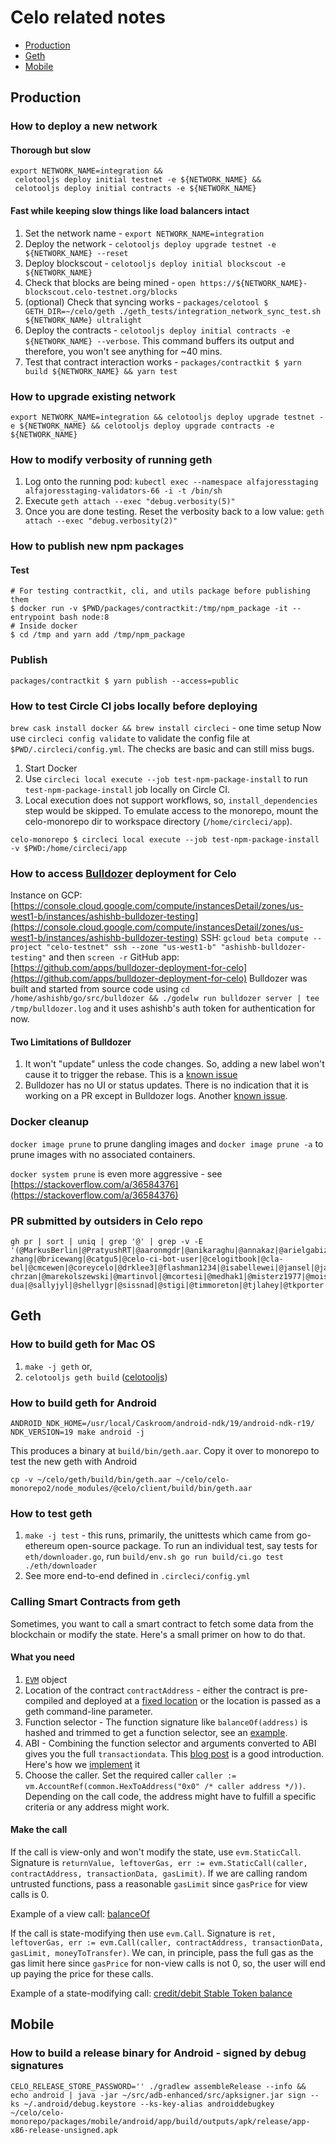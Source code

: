 # Celo related notes

  * [Production](#production)
  * [Geth](#geth)
  * [Mobile](#mobile)

<!-- Use http://ecotrust-canada.github.io/markdown-toc/ for TOC generation -->

## Production

### How to deploy a new network

#### Thorough but slow

```
export NETWORK_NAME=integration &&
 celotooljs deploy initial testnet -e ${NETWORK_NAME} &&
 celotooljs deploy initial contracts -e ${NETWORK_NAME}
```

#### Fast while keeping slow things like load balancers intact

1. Set the network name - `export NETWORK_NAME=integration`
2. Deploy the network - `celotooljs deploy upgrade testnet -e ${NETWORK_NAME} --reset`
3. Deploy blockscout - `celotooljs deploy initial blockscout -e ${NETWORK_NAME}`
4. Check that blocks are being mined - `open https://${NETWORK_NAME}-blockscout.celo-testnet.org/blocks`
5. (optional) Check that syncing works - `packages/celotool $ GETH_DIR=~/celo/geth ./geth_tests/integration_network_sync_test.sh ${NETWORK_NAMe} ultralight`
6. Deploy the contracts - `celotooljs deploy initial contracts -e ${NETWORK_NAME} --verbose`. This command buffers its output and therefore, you won't see anything for ~40 mins.
7. Test that contract interaction works - `packages/contractkit $ yarn build ${NETWORK_NAME} && yarn test`

### How to upgrade existing network

```
export NETWORK_NAME=integration && celotooljs deploy upgrade testnet -e ${NETWORK_NAME} && celotooljs deploy upgrade contracts -e ${NETWORK_NAME}
```

### How to modify verbosity of running geth

1. Log onto the running pod: `kubectl exec --namespace alfajoresstaging alfajoresstaging-validators-66 -i -t /bin/sh`
2. Execute `geth attach --exec "debug.verbosity(5)"`
3. Once you are done testing. Reset the verbosity back to a low value: `geth attach --exec "debug.verbosity(2)"`

### How to publish new npm packages

#### Test

```
# For testing contractkit, cli, and utils package before publishing them
$ docker run -v $PWD/packages/contractkit:/tmp/npm_package -it --entrypoint bash node:8
# Inside docker
$ cd /tmp and yarn add /tmp/npm_package
```

### Publish

```
packages/contractkit $ yarn publish --access=public
```

### How to test Circle CI jobs locally before deploying

`brew cask install docker && brew install circleci` - one time setup
Now use `circleci config validate` to validate the config file at `$PWD/.circleci/config.yml`. The checks are basic and can still miss bugs.

1. Start Docker
2. Use `circleci local execute --job test-npm-package-install` to run `test-npm-package-install` job locally on Circle CI.
3. Local execution does not support workflows, so, `install_dependencies` step would be skipped. To emulate access to the monorepo, mount the celo-monorepo dir to workspace directory (`/home/circleci/app`).

```
celo-monorepo $ circleci local execute --job test-npm-package-install -v $PWD:/home/circleci/app
```

### How to access [Bulldozer](https://github.com/palantir/bulldozer) deployment for Celo

Instance on GCP: [https://console.cloud.google.com/compute/instancesDetail/zones/us-west1-b/instances/ashishb-bulldozer-testing](https://console.cloud.google.com/compute/instancesDetail/zones/us-west1-b/instances/ashishb-bulldozer-testing)
SSH: `gcloud beta compute --project "celo-testnet" ssh --zone "us-west1-b" "ashishb-bulldozer-testing"` and then `screen -r`
GitHub app: [https://github.com/apps/bulldozer-deployment-for-celo](https://github.com/apps/bulldozer-deployment-for-celo)
Bulldozer was built and started from source code using `cd /home/ashishb/go/src/bulldozer && ./godelw run bulldozer server | tee /tmp/bulldozer.log` and it uses ashishb's auth token for authentication for now.


#### Two Limitations of Bulldozer

1. It won't "update" unless the code changes. So, adding a new label won't cause it to trigger the rebase. This is a [known issue](https://github.com/palantir/bulldozer#bulldozer-isnt-updating-my-branch-when-it-should-what-could-be-happening)
2. Bulldozer has no UI or status updates. There is no indication that it is working on a PR except in Bulldozer logs. Another [known issue](https://github.com/palantir/bulldozer/issues/70).

### Docker cleanup

`docker image prune` to prune dangling images and `docker image prune -a` to prune images with no associated containers.

`docker system prune` is even more aggressive - see [https://stackoverflow.com/a/36584376](https://stackoverflow.com/a/36584376)

### PR submitted by outsiders in Celo repo

```
gh pr | sort | uniq | grep '@' | grep -v -E '(@MarkusBerlin|@PratyushRT|@aaronmgdr|@anikaraghu|@annakaz|@arielgabizon|@asaj|@ashishb|@bohan-zhang|@bricewang|@catgu5|@celo-ci-bot-user|@celogitbook|@cla-bel|@cmcewen|@coreycelo|@drklee3|@flashman1234|@isabellewei|@jansel|@jarmg|@jeanregisser|@jmrossy|@kevjue|@kobigurk|@m-chrzan|@marekolszewski|@martinvol|@mcortesi|@medhak1|@misterz1977|@moisternw|@mstraka100|@nambrot|@nicholasguo|@nityas|@nvesely|@nvtaveras|@rcroessmann|@rohit-dua|@sallyjyl|@shellygr|@sissnad|@stigi|@timmoreton|@tjlahey|@tkporter|@trianglesphere|@tromer|@wilcoxjay|@witoff|@yerdua|@yorhodes)'
```

## Geth

### How to build geth for Mac OS

1. `make -j geth` or,
2. `celotooljs geth build` ([celotooljs](https://github.com/celo-org/celo-monorepo/tree/master/packages/celotool))

### How to build geth for Android

```
ANDROID_NDK_HOME=/usr/local/Caskroom/android-ndk/19/android-ndk-r19/ NDK_VERSION=19 make android -j
```

This produces a binary at `build/bin/geth.aar`. Copy it over to monorepo to test the new geth with Android

```
cp -v ~/celo/geth/build/bin/geth.aar ~/celo/celo-monorepo2/node_modules/@celo/client/build/bin/geth.aar
```

### How to test geth

1. `make -j test` - this runs, primarily, the unittests which came  from go-ethereum open-source package. To run an individual test, say tests for `eth/downloader.go`, run `build/env.sh go run build/ci.go test ./eth/downloader`
2. See more end-to-end defined in `.circleci/config.yml`

### Calling Smart Contracts from geth

Sometimes, you want to call a smart contract to fetch some data from the blockchain or modify the state. Here's a small primer on how to do that.

#### What you need

1. [`EVM`](https://github.com/celo-org/geth/blob/master/core/vm/evm.go#L108) object
2. Location of the contract `contractAddress` - either the contract is pre-compiled and deployed at a [fixed location](https://github.com/celo-org/geth/blob/master/params/protocol_params.go#L107) or the location is passed as a geth command-line parameter.
3. Function selector - The function signature like `balanceOf(address)` is hashed and trimmed to get a function selector, see an [example](https://github.com/celo-org/geth/blob/c7e03ac465dbe8b8c8b70fa09aac267b7d624d19/core/state_transition.go#L328).
4. ABI - Combining the function selector and arguments converted to ABI gives you the full `transactiondata`. This [blog post](https://medium.com/@hayeah/how-to-decipher-a-smart-contract-method-call-8ee980311603) is a good introduction. Here's how we [implement](https://github.com/celo-org/geth/blob/c7e03ac465dbe8b8c8b70fa09aac267b7d624d19/core/state_transition.go#L346-L362) it
5. Choose the caller. Set the required caller `caller := vm.AccountRef(common.HexToAddress("0x0" /* caller address */))`. Depending on the call code, the address might have to fulfill a specific criteria or any address might work.

#### Make the call

If the call is view-only and won't modify the state, use `evm.StaticCall`. Signature is `returnValue, leftoverGas, err := evm.StaticCall(caller, contractAddress, transactionData, gasLimit)`. If we are calling random untrusted functions, pass a reasonable `gasLimit` since `gasPrice` for view calls is 0.

Example of a view call: [balanceOf](https://github.com/celo-org/geth/blob/c7e03ac465dbe8b8c8b70fa09aac267b7d624d19/core/state_transition.go#L233)

If the call is state-modifying then use `evm.Call`. Signature is `ret, leftoverGas, err := evm.Call(caller, contractAddress, transactionData, gasLimit, moneyToTransfer)`. We can, in principle, pass the full gas as the gas limit here since `gasPrice` for non-view calls is not 0, so, the user will end up paying the price for these calls.

Example of a state-modifying call: [credit/debit Stable Token balance](https://github.com/celo-org/geth/blob/c7e03ac465dbe8b8c8b70fa09aac267b7d624d19/core/state_transition.go#L268)

## Mobile

### How to build a release binary for Android - signed by debug signatures

```
CELO_RELEASE_STORE_PASSWORD='' ./gradlew assembleRelease --info && echo android | java -jar ~/src/adb-enhanced/src/apksigner.jar sign --ks ~/.android/debug.keystore --ks-key-alias androiddebugkey ~/celo/celo-monorepo/packages/mobile/android/app/build/outputs/apk/release/app-x86-release-unsigned.apk
```